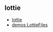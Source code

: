 



## lottie

- [lottie](https://imweb.io/topic/5b23a745d4c96b9b1b4c4efc)
- [demos LottieFiles](https://www.lottiefiles.com/2055-interactive-menu?page=1)